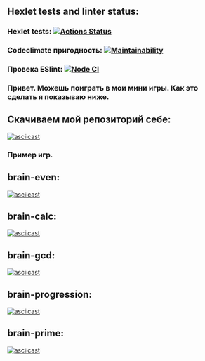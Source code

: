 ## Hexlet tests and linter status:

### Hexlet tests: [![Actions Status](https://github.com/TheKr1d/frontend-project-lvl1/workflows/hexlet-check/badge.svg)](https://github.com/TheKr1d/frontend-project-lvl1/actions)

### Codeclimate пригодность: [![Maintainability](https://api.codeclimate.com/v1/badges/53233c195cb09ead265d/maintainability)](https://codeclimate.com/github/TheKr1d/frontend-project-lvl1/maintainability)

### Провека ESlint: [![Node CI](https://github.com/TheKr1d/frontend-project-lvl1/actions/workflows/github-actions.yml/badge.svg)](https://github.com/TheKr1d/frontend-project-lvl1/actions/workflows/github-actions.yml)

### Привет. Можешь поиграть в мои мини игры. Как это сделать я показываю ниже.
## Скачиваем мой репозиторий себе:
[![asciicast](https://asciinema.org/a/6eyT30ERG3fX7WmieJ5cSWIwm.svg)](https://asciinema.org/a/6eyT30ERG3fX7WmieJ5cSWIwm)

### Пример игр.
## brain-even:
[![asciicast](https://asciinema.org/a/9GadEUDONxqZm4gVqRckAqJM8.svg)](https://asciinema.org/a/9GadEUDONxqZm4gVqRckAqJM8)

## brain-calc:
[![asciicast](https://asciinema.org/a/p9uQ2XVQLSeaCOPS65rtkpjM4.svg)](https://asciinema.org/a/p9uQ2XVQLSeaCOPS65rtkpjM4)

## brain-gcd:
[![asciicast](https://asciinema.org/a/7rabLS6LBz1s1yiGThMvGwX2x.svg)](https://asciinema.org/a/7rabLS6LBz1s1yiGThMvGwX2x)

## brain-progression:
[![asciicast](https://asciinema.org/a/cZzNST57K7rjssIXxf1Uk1wbJ.svg)](https://asciinema.org/a/cZzNST57K7rjssIXxf1Uk1wbJ)

## brain-prime:
[![asciicast](https://asciinema.org/a/84rAJdYQBA7WrLteQ2zQdZp9R.svg)](https://asciinema.org/a/84rAJdYQBA7WrLteQ2zQdZp9R)